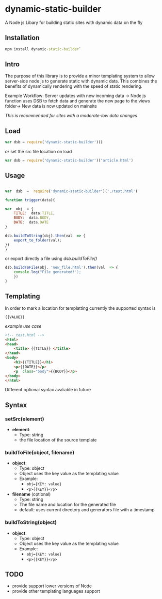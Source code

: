 # dynamic-static-builder

A Node js Libary for building static sites with dynamic data on the fly


## Installation 

```cmd 
npm install dynamic-static-builder`
```
## Intro 
The purpose of this library is to provide a minor templating system to allow server-side node js to generate static with dynamic data. This combines the benefits of dynamically rendering with the speed of static rendering. 


Example Workflow:
Server updates with new incoming data -> Node js function uses DSB to fetch data and generate the new page to the views folder-> New data is now updated on mainsite

*This is recommended for sites with a moderate-low  data changes*
## Load

``` javascript
var dsb = require('dynamic-static-builder')()
```
*or* set the src file location on load

``` javascript
var dsb = require('dynamic-static-builder')('article.html')
```
 
## Usage
```javascript

var  dsb  =  require('dynamic-static-builder')('./test.html')

function trigger(data){

var  obj  = {
	TITLE:  data.TITLE,
	BODY:  data.BODY,
	DATE:  data.DATE
}

dsb.buildToString(obj).then(val  => {
	export_to_folder(val);
})
}
```


or export directly a file using *dsb.buildToFile()*

``` javascript
dsb.buildToFile(obj, 'new_file.html').then(val  => {
	console.log("File generated!');
	})
}
```

## Templating  

In order to mark a location for templatting currently the supported syntax is 
```
{{VALUE}}
```

*example use case*


``` html
<!-- test.html -->
<html>
<head>
	<title> {{TITLE}} </title>
</head>
<body>
	<h1>{{TITLE}}</h1>
	<p>{{DATE}}</p>
	<p  class="body">{{BODY}}</p>
</body>
</html>

```
Different optional syntax avaliable in future

## Syntax

### setSrc(element)
* **element**:
	* Type: string
	* the file location of the source template
### buildToFile(object, filename)
* **object**:
	* Type: object
	* Object uses the key value as the templating value
	* Example:
		* ```obj={KEY: value} ```
		* ``` <p>{{KEY}}</p> ```
* **filename** (optional)
	* Type: string
	* The file name and location for the generated file
	* default: uses current directory and generators file with a timestamp
### buildToString(object)
* **object**:
	* Type: object
	* Object uses the key value as the templating value
	* Example:
		* ```obj={KEY: value} ```
		* ``` <p>{{KEY}}</p> ```
	
## TODO
- provide support lower versions of Node
- provide other templating languages support
